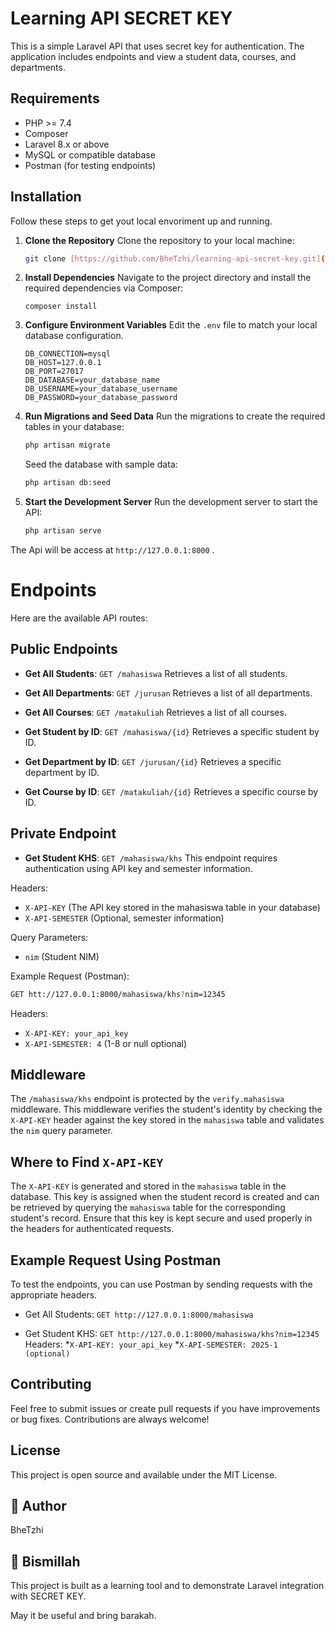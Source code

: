 # Learning API SECRET KEY

This is a simple Laravel API that uses secret key for authentication. The application includes endpoints and view a student data, courses, and departments.

## Requirements

- PHP >= 7.4
- Composer
- Laravel 8.x or above
- MySQL or compatible database
- Postman (for testing endpoints)

## Installation

Follow these steps to get yout local envoriment up and running.

1. **Clone the Repository**
    Clone the repository to your local machine:
    ```bash
    git clone [https://github.com/BheTzhi/learning-api-secret-key.git](https://github.com/BheTzhi/learning-api-secret-key.git)
    ```

2. **Install Dependencies**
    Navigate to the project directory and install the required dependencies via Composer:
    ```cd learning-api-secret-key (you project name)
    composer install
    ```

3. **Configure Environment Variables**
    Edit the `.env` file to match your local database configuration.
    ```env
    DB_CONNECTION=mysql
    DB_HOST=127.0.0.1
    DB_PORT=27017
    DB_DATABASE=your_database_name
    DB_USERNAME=your_database_username
    DB_PASSWORD=your_database_password
    ```

4. **Run Migrations and Seed Data**
    Run the migrations to create the required tables in your database:
    ```bash
    php artisan migrate
    ```
    Seed the database with sample data:
    ```bash
    php artisan db:seed
    ```

5. **Start the Development Server**
    Run the development server to start the API:
    ```bash
    php artisan serve
    ```

The Api will be access at `http://127.0.0.1:8000` .

# Endpoints

Here are the available API routes:

## Public Endpoints
* **Get All Students**: `GET /mahasiswa`
    Retrieves a list of all students.
* **Get All Departments**: `GET /jurusan`
Retrieves a list of all departments.

* **Get All Courses**: `GET /matakuliah`
Retrieves a list of all courses.

* **Get Student by ID**: `GET /mahasiswa/{id}`
Retrieves a specific student by ID.

* **Get Department by ID**: `GET /jurusan/{id}`
Retrieves a specific department by ID.

* **Get Course by ID**: `GET /matakuliah/{id}`
Retrieves a specific course by ID.

## Private Endpoint
* **Get Student KHS**: `GET /mahasiswa/khs`
This endpoint requires authentication using API key and semester information.

Headers:
* `X-API-KEY` (The API key stored in the mahasiswa table in your database)
* `X-API-SEMESTER` (Optional, semester information)

Query Parameters:
* `nim` (Student NIM)

Example Request (Postman):
```bash
GET htt://127.0.0.1:8000/mahasiswa/khs?nim=12345
```

Headers:
* `X-API-KEY: your_api_key`
* `X-API-SEMESTER: 4` (1-8 or null optional)

## Middleware
The `/mahasiswa/khs` endpoint is protected by the `verify.mahasiswa` middleware. This middleware verifies the student's identity by checking the `X-API-KEY` header against the key stored in the `mahasiswa` table and validates the `nim` query parameter.

## Where to Find `X-API-KEY`
The `X-API-KEY` is generated and stored in the `mahasiswa` table in the database. This key is assigned when the student record is created and can be retrieved by querying the `mahasiswa` table for the corresponding student's record. Ensure that this key is kept secure and used properly in the headers for authenticated requests.

## Example Request Using Postman
To test the endpoints, you can use Postman by sending requests with the appropriate headers.

* Get All Students:
    `GET http://127.0.0.1:8000/mahasiswa`

* Get Student KHS:
    `GET http://127.0.0.1:8000/mahasiswa/khs?nim=12345`
    Headers:
    *`X-API-KEY: your_api_key`
    *`X-API-SEMESTER: 2025-1 (optional)`

## Contributing
Feel free to submit issues or create pull requests if you have improvements or bug fixes. Contributions are always welcome!

## License
This project is open source and available under the MIT License.

## 👤 Author

BheTzhi

## 🕋 Bismillah
This project is built as a learning tool and to demonstrate Laravel integration with SECRET KEY.

May it be useful and bring barakah.